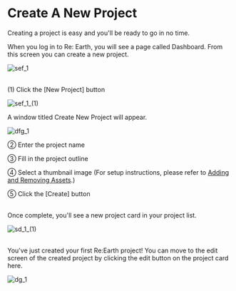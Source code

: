 # Create A New Project

Creating a project is easy and you'll be ready to go in no time.

When you log in to Re: Earth, you will see a page called Dashboard. From this screen you can create a new project.

![sef_1](https://github.com/CS-eukarya/User-Manual-English-/assets/154571156/45d8d2d6-58c2-42d0-b7c0-c038b74dd9f6)
<br>
<br>

(1) Click the [New Project] button 

![sef_1_(1)](https://github.com/CS-eukarya/User-Manual-English-/assets/154571156/5a5a4a28-c9e9-4e64-b45d-4c27d10dc727)

A window titled Create New Project will appear.

![dfg_1](https://github.com/CS-eukarya/User-Manual-English-/assets/154571156/443e60b2-bb8c-4eb8-9d0f-7c08a848037b)

② Enter the project name

③ Fill in the project outline

④ Select a thumbnail image (For setup instructions, please refer to [Adding and Removing Assets](https://github.com/CS-eukarya/User-Manual-English-/blob/Asset/Adding%20and%20Removing%20Assets.md).)

⑤ Click the [Create] button
<br>
<br>

Once complete, you'll see a new project card in your project list.

![sd_1_(1)](https://github.com/CS-eukarya/User-Manual-English-/assets/154571156/1433da71-b375-47ed-9b98-6d33be3a6092)
<br>
<br>

You've just created your first Re:Earth project! You can move to the edit screen of the created project by clicking the edit button on the project card here.

![dg_1](https://github.com/CS-eukarya/User-Manual-English-/assets/154571156/70b58a2a-08bd-4625-82d5-69c63834e728)

